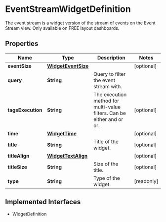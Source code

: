 

# EventStreamWidgetDefinition

The event stream is a widget version of the stream of events on the Event Stream view. Only available on FREE layout dashboards.
## Properties

Name | Type | Description | Notes
------------ | ------------- | ------------- | -------------
**eventSize** | [**WidgetEventSize**](WidgetEventSize.md) |  |  [optional]
**query** | **String** | Query to filter the event stream with. | 
**tagsExecution** | **String** | The execution method for multi-value filters. Can be either and or or. |  [optional]
**time** | [**WidgetTime**](WidgetTime.md) |  |  [optional]
**title** | **String** | Title of the widget. |  [optional]
**titleAlign** | [**WidgetTextAlign**](WidgetTextAlign.md) |  |  [optional]
**titleSize** | **String** | Size of the title. |  [optional]
**type** | **String** | Type of the widget. |  [readonly]


## Implemented Interfaces

* WidgetDefinition


